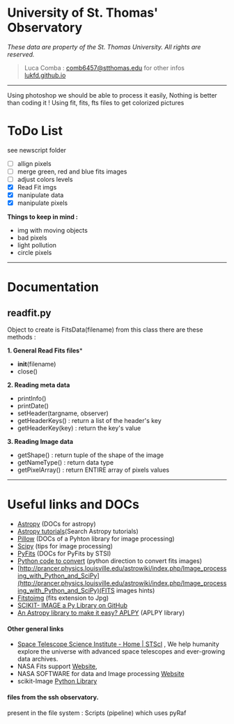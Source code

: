 # University of St. Thomas' Observatory
*These data are property of the St. Thomas University. All rights are reserved.*
> Luca Comba : comb6457@stthomas.edu
> for other infos [lukfd.github.io](https://lukfd.github.io/)
---

Using photoshop we should be able to process it easily, Nothing is better than coding it !
Using fit, fits, fts files to get colorized pictures

# ToDo List

see newscript folder

- [ ] allign pixels
- [ ] merge green, red and blue fits images
- [ ] adjust colors levels
- [x] Read Fit imgs
- [x] manipulate data
- [x] manipulate pixels

**Things to keep in mind :**
- img with moving objects
- bad pixels
- light pollution
- circle pixels

---

# Documentation

## readfit.py
Object to create is FitsData(filename)
from this class there are these methods :

**1. General Read Fits files***

- __init__(filename)
- close()

**2. Reading meta data**

- printInfo()
- printDate()
- setHeader(targname, observer)
- getHeaderKeys() : return a list of the header's key
- getHeaderKey(key) : return the key's value

**3. Reading Image data**

- getShape() : return tuple of the shape of the image
- getNameType() : return data type
- getPixelArray() : return ENTIRE array of pixels values

***
# Useful links and DOCs
- [Astropy](http://docs.astropy.org/en/stable/index.html) (DOCs for astropy)
- [Astropy tutorials](http://learn.astropy.org/)(Search Astropy tutorials)
- [Pillow](https://pillow.readthedocs.io/en/stable/index.html) (DOCs of a Pyhton library for image processing)
- [Scipy](http://scipy-lectures.org/advanced/image_processing/) (tips for image processing)
- [PyFits](https://pythonhosted.org/pyfits/#creating-a-new-image-file) (DOCs for PyFits by STSI)
- [Python code to convert](https://astromsshin.github.io/science/code/Python_fits_image/index.html) (python direction to convert fits images)
- [http://prancer.physics.louisville.edu/astrowiki/index.php/Image_processing_with_Python_and_SciPy](http://prancer.physics.louisville.edu/astrowiki/index.php/Image_processing_with_Python_and_SciPy)(FITS images hints)
- [Fitstoimg](https://github.com/psds075/fitstoimg) (fits extension to Jpg)
- [SCIKIT- IMAGE a Py Library on GitHub](https://github.com/scikit-image/scikit-image)
- [An Astropy library to make it easy? APLPY](https://aplpy.readthedocs.io/en/stable/fitsfigure/quick_reference.html) (APLPY library)


#### Other general links

- [Space Telescope Science Institute - Home | STScI](http://www.stsci.edu/) , We help humanity explore the universe with advanced space telescopes and ever-growing data archives. 
- NASA Fits support [Website](https://fits.gsfc.nasa.gov/), 
- NASA SOFTWARE for data and Image processing [Website](https://software.nasa.gov/data_and_image_processing)
- scikit-Image [Python Library](https://scikit-image.org/)

#### files from the ssh observatory.
present in the file system :
 Scripts (pipeline)
which uses pyRaf
